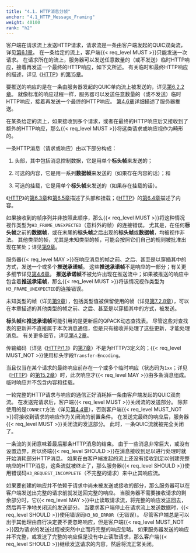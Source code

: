 ```yaml
---
title: "4.1. HTTP消息分帧"
anchor: "4.1_HTTP_Message_Framing"
weight: 40100
rank: "h2"
---
```


客户端在请求流上发送HTTP请求，请求流是一条由客户端发起的QUIC双向流，详见[第6.1章](#6.1_Bidirectional_Streams)。
在一条给定的流上，客户端{{< req_level MUST >}}只能发送一次请求。
在请求所在的流上，服务器可以发送任意数量的（或不发送）临时HTTP响应，接着再发送一个最终的HTTP响应，如下文所述。
有关临时和最终HTTP响应的描述，详见《[HTTP](https://www.rfc-editor.org/info/rfc9110)》的[第15章](https://www.rfc-editor.org/rfc/rfc9110#section-15)。

要推送的响应的是在一条由服务器发起的QUIC单向流上被发送的，详见[第6.2.2章](#6.2.2_Push_Streams)。
就像标准的响应过程一样，服务器可以发送任意数量的（或不发送）临时HTTP响应，接着再发送一个最终的HTTP响应。
[第4.6章](#4.6_Server_Push)详细描述了服务器推送。

在某条给定的流上，如果接收到多个请求，或者在最终的HTTP响应后又接收到了额外的HTTP响应，那么{{< req_level MUST >}}将这类请求或响应视作为畸形的。

一条HTTP消息（请求或响应）由以下部分构成：

1. 头部，其中包括消息控制数据，它是用单个**标头帧**来发送的；

2. 可选的内容，它是用一系列**数据帧**来发送的（如果存在内容的话）；和

3. 可选的挂载，它是用单个**标头帧**来发送的（如果存在挂载的话）。

《[HTTP](https://www.rfc-editor.org/info/rfc9110)》的[第6.3章](https://www.rfc-editor.org/rfc/rfc9110#section-6.3)和[第6.5章](https://www.rfc-editor.org/rfc/rfc9110#section-6.5)描述了头部和挂载；《[HTTP](https://www.rfc-editor.org/info/rfc9110)》的[第6.4章](https://www.rfc-editor.org/rfc/rfc9110#section-6.4)描述了内容。

如果接收到的帧序列并非按照此顺序，那么{{< req_level MUST >}}将这种情况视作类型为`H3_FRAME_UNEXPECTED`（意料外的帧）的连接错误。
尤其是，在任何**标头帧**之前的**数据帧**，或在末尾的**标头帧**之后出现的**标头帧**或**数据帧**，均被视作非法。
其他类型的帧，尤其是未知类型的帧，可能会按照它们自己的规则被批准出现在某处；详见[第9章](#9_Extensions_to_HTTP3)。

服务器{{< req_level MAY >}}在响应消息的帧之前、之后、甚至是以穿插其中的方式，发送一个或多个**推送承诺帧**。
这些**推送承诺帧**不是响应的一部分；有关更多细节详见[第4.6章](#4.6_Server_Push)。
**推送承诺帧**不被允许出现在推送流中；如果被推送的响应中包含着**推送承诺帧**，那么{{< req_level MUST >}}将该情况视作类型为`H3_FRAME_UNEXPECTED`的连接错误。

未知类型的帧（详见[第9章](#9_Extensions_to_HTTP3)），包括类型值被保留使用的帧（详见[第7.2.8章](#7.2.8_Reserved_Frame_Types)），可以在本章描述的其他类型的帧之前、之后、甚至是以穿插其中的方式，被发送。

**标头帧**和**推送承诺帧**可能引用的是更新后的QPACK动态查找表。
尽管这些对查找表的更新并不直接属于本次消息通信，但是只有接收并处理了这些更新，才能处理消息。
有关更多细节，详见[第4.2章](#4.2_HTTP_Fields)。

传输编码（详见《[HTTP/1.1](https://www.rfc-editor.org/info/rfc9112)》的[第7章](https://www.rfc-editor.org/rfc/rfc9112#section-7)）不是为HTTP/3定义的；{{< req_level MUST_NOT >}}使用标头字段`Transfer-Encoding`。

当且仅当在某个请求的最终响应前存在一个或多个临时响应（状态码为`1xx`；详见《[HTTP](https://www.rfc-editor.org/info/rfc9110)》的[第15.2章](https://www.rfc-editor.org/rfc/rfc9110#section-15.2)）时，此次响应才{{< req_level MAY >}}由多条消息组成。
临时响应并不包含内容和挂载。

一轮完整的HTTP请求与响应的通信正好消耗掉一条由客户端发起的QUIC双向流。
在发送完请求后，客户端{{< req_level MUST >}}关闭流的发送部分。
除非使用的是`CONNECT`方法（详见[第4.4章](#4.4_The_CONNECT_Method)），否则客户端{{< req_level MUST_NOT >}}将接收到请求的响应作为关闭流的前置条件。
在发送完最终的响应后，服务器{{< req_level MUST >}}关闭流的发送部分。
此时，一条QUIC流就被完全关闭了。

一条流的关闭意味着最后那条HTTP消息的结束。
由于一些消息非常巨大，或没有设置边界，所以终端{{< req_level SHOULD >}}在消息接收到足以进行处理时就开始消耗部分HTTP消息。
如果在由客户端发起的流上还没有接收到足以创建完整响应的HTTP消息，这条流就被终止了，那么服务器{{< req_level SHOULD >}}使用错误码`H3_REQUEST_INCOMPLETE`（不完整的请求）来中止其响应流。

如果要创建的响应并不依赖于请求中尚未被发送或接收的部分，那么服务器可以在客户端发送出完整的请求前就发送回完整的响应。
当服务器不需要接收请求的剩余部分时，它{{< req_level MAY >}}中止读取请求流，将完整的响应发送回去，然后再干净地关闭流的发送部分。
当要求客户端停止在请求流上发送数据时，{{< req_level SHOULD >}}使用错误码`H3_NO_ERROR`（无错误）。
尽管客户端总是可以出于其他理由自行决定要不要忽略响应，但是客户端{{< req_level MUST_NOT >}}因为请求的发送过程被突然中止而将完整的响应忽略。
如果服务器发送的响应并不完整，或发送了完整的响应但是没有中止读取请求，那么客户端{{< req_level SHOULD >}}继续发送请求的内容，然后将流正常关闭。
